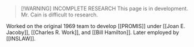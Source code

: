 > [!WARNING] INCOMPLETE RESEARCH
> This page is in development. Mr. Cain is difficult to research.

Worked on the original 1969 team to develop [[PROMIS]] under [[Joan E. Jacoby]], [[Charles R. Work]], and [[Bill Hamilton]]. Later employed by [[INSLAW]].